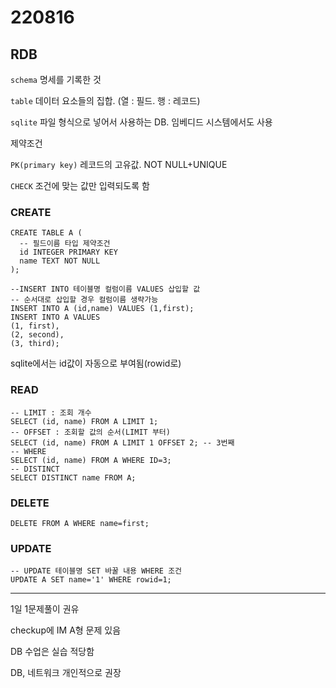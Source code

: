 # 220816

## RDB

`schema`  명세를 기록한 것

`table` 데이터 요소들의 집합. (열 : 필드. 행 : 레코드)

`sqlite` 파일 형식으로 넣어서 사용하는 DB. 임베디드 시스템에서도 사용

제약조건

`PK(primary key)` 레코드의 고유값. NOT NULL+UNIQUE

`CHECK` 조건에 맞는 값만 입력되도록 함

### CREATE

```sqlite
CREATE TABLE A (
  -- 필드이름 타입 제약조건
  id INTEGER PRIMARY KEY
  name TEXT NOT NULL
);
```

```sqlite
--INSERT INTO 테이블명 컬럼이름 VALUES 삽입할 값
-- 순서대로 삽입할 경우 컬럼이름 생략가능
INSERT INTO A (id,name) VALUES (1,first);
INSERT INTO A VALUES
(1, first),
(2, second),
(3, third);
```

sqlite에서는 id값이 자동으로 부여됨(rowid로)

### READ

```sqlite
-- LIMIT : 조회 개수
SELECT (id, name) FROM A LIMIT 1;
-- OFFSET : 조회할 값의 순서(LIMIT 부터)
SELECT (id, name) FROM A LIMIT 1 OFFSET 2; -- 3번째
-- WHERE
SELECT (id, name) FROM A WHERE ID=3;
-- DISTINCT
SELECT DISTINCT name FROM A;
```

### DELETE

```sqlite
DELETE FROM A WHERE name=first;
```

### UPDATE

```sqlite
-- UPDATE 테이블명 SET 바꿀 내용 WHERE 조건
UPDATE A SET name='1' WHERE rowid=1;
```

---

1일 1문제풀이 권유

checkup에 IM A형 문제 있음

DB 수업은 실습 적당함

DB, 네트워크 개인적으로 권장